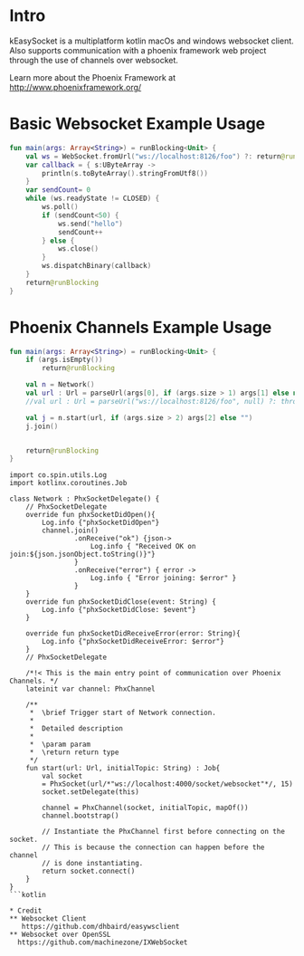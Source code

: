 # Intro
   kEasySocket is a multiplatform kotlin macOs and windows websocket client. Also supports communication with a phoenix framework web project through the use of channels over websocket.

  Learn more about the Phoenix Framework at http://www.phoenixframework.org/
  
# Basic Websocket Example Usage

```kotlin
fun main(args: Array<String>) = runBlocking<Unit> {
    val ws = WebSocket.fromUrl("ws://localhost:8126/foo") ?: return@runBlocking
    var callback = { s:UByteArray ->
        println(s.toByteArray().stringFromUtf8())
    }
    var sendCount= 0
    while (ws.readyState != CLOSED) {
        ws.poll()
        if (sendCount<50) {
            ws.send("hello")
            sendCount++
        } else {
            ws.close()
        }
        ws.dispatchBinary(callback)
    }
    return@runBlocking
}
```

# Phoenix Channels Example Usage

```kotlin
fun main(args: Array<String>) = runBlocking<Unit> {
    if (args.isEmpty())
        return@runBlocking

    val n = Network()
    val url : Url = parseUrl(args[0], if (args.size > 1) args[1] else null) ?: throw Exception("Can't parse Url")
    //val url : Url = parseUrl("ws://localhost:8126/foo", null) ?: throw Exception("Can't parse Url")

    val j = n.start(url, if (args.size > 2) args[2] else "")
    j.join()


    return@runBlocking
}
```

```
import co.spin.utils.Log
import kotlinx.coroutines.Job

class Network : PhxSocketDelegate() {
    // PhxSocketDelegate
    override fun phxSocketDidOpen(){
        Log.info {"phxSocketDidOpen"}
        channel.join()
                .onReceive("ok") {json->
                    Log.info { "Received OK on join:${json.jsonObject.toString()}"}
                }
                .onReceive("error") { error ->
                    Log.info { "Error joining: $error" }
                }
    }
    override fun phxSocketDidClose(event: String) {
        Log.info {"phxSocketDidClose: $event"}
    }

    override fun phxSocketDidReceiveError(error: String){
        Log.info {"phxSocketDidReceiveError: $error"}
    }
    // PhxSocketDelegate

    /*!< This is the main entry point of communication over Phoenix Channels. */
    lateinit var channel: PhxChannel

    /**
     *  \brief Trigger start of Network connection.
     *
     *  Detailed description
     *
     *  \param param
     *  \return return type
     */
    fun start(url: Url, initialTopic: String) : Job{
        val socket
        = PhxSocket(url/*"ws://localhost:4000/socket/websocket"*/, 15)
        socket.setDelegate(this)

        channel = PhxChannel(socket, initialTopic, mapOf())
        channel.bootstrap()

        // Instantiate the PhxChannel first before connecting on the socket.
        // This is because the connection can happen before the channel
        // is done instantiating.
        return socket.connect()
    }
}
```kotlin

* Credit
** Websocket Client
   https://github.com/dhbaird/easywsclient
** Websocket over OpenSSL
  https://github.com/machinezone/IXWebSocket

